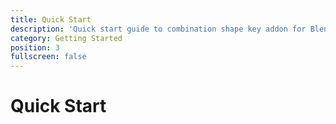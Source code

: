 ```yaml
---
title: Quick Start
description: 'Quick start guide to combination shape key addon for Blender'
category: Getting Started
position: 3
fullscreen: false
---
```

# Quick Start